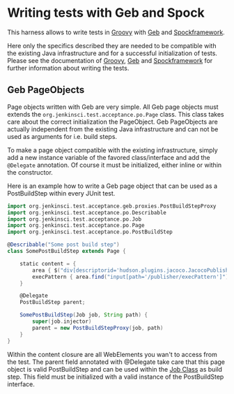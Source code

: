 # Writing tests with Geb and Spock
This harness allows to write tests in [Groovy](http://groovy.codehaus.org/) with [Geb](http://www.gebish.org/) and [Spockframework](http://www.spockframework.org/). 

Here only the specifics described they are needed to be compatible with the existing Java infrastructure and for a successful initialization of tests. Please see the documentation of [Groovy](http://groovy.codehaus.org/), [Geb](http://www.gebish.org/) and [Spockframework](http://www.spockframework.org/) for further information about writing the tests.

## Geb PageObjects
Page objects written with Geb are very simple. All Geb page objects must extends the `org.jenkinsci.test.acceptance.po.Page` class. This class takes care about the correct initialization the PageObject. Geb PageObjects are actually independent from the existing Java infrastructure and can not be used as arguments for i.e. build steps.

To make a page object compatible with the existing infrastructure, simply add a new instance variable of the favored class/interface and add the `@Delegate` annotation. Of course it must be initialized, either inline or within the constructor.


Here is an example how to write a Geb page object that can be used as a PostBuildStep within every JUnit test.
```groovy
import org.jenkinsci.test.acceptance.geb.proxies.PostBuildStepProxy
import org.jenkinsci.test.acceptance.po.Describable
import org.jenkinsci.test.acceptance.po.Job
import org.jenkinsci.test.acceptance.po.Page
import org.jenkinsci.test.acceptance.po.PostBuildStep

@Describable("Some post build step")
class SomePostBuildStep extends Page {

    static content = {
        area { $("div[descriptorid='hudson.plugins.jacoco.JacocoPublisher']") }
        execPattern { area.find("input[path='/publisher/execPattern']") }
    }

    @Delegate
    PostBuildStep parent;

    SomePostBuildStep(Job job, String path) {
        super(job.injector)
        parent = new PostBuildStepProxy(job, path)
    }
}
```

Within the content closure are all WebElements you wan't to access from the test. The parent field annotated with @Delegate take care that this page object is valid PostBuildStep and can be used within the [Job Class](../src/main/java/org/jenkinsci/test/acceptance/po/Job.java) as build step. This field must be initialized with a valid instance of the PostBuildStep interface.
